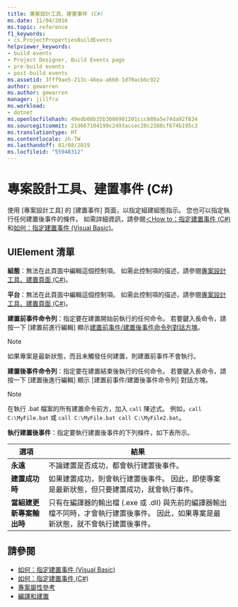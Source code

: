 ```yaml
---
title: 專案設計工具、建置事件 (C#)
ms.date: 11/04/2016
ms.topic: reference
f1_keywords:
- cs.ProjectPropertiesBuildEvents
helpviewer_keywords:
- build events
- Project Designer, Build Events page
- pre-build events
- post-build events
ms.assetid: 3fff9ae5-213c-46ea-a660-1d70acb6c922
author: gewarren
ms.author: gewarren
manager: jillfra
ms.workload:
- dotnet
ms.openlocfilehash: 49edb08b35b3006901201ccc880a5e74da92f834
ms.sourcegitcommit: 21d667104199c2493accec20c2388cf674b195c3
ms.translationtype: HT
ms.contentlocale: zh-TW
ms.lasthandoff: 02/08/2019
ms.locfileid: "55948312"
---
```

# <a name="build-events-page-project-designer-c"></a>專案設計工具、建置事件 (C#)
使用 [專案設計工具] 的 [建置事件] 頁面，以指定組建組態指示。 您也可以指定執行任何建置後事件的條件。 如需詳細資訊，請參閱[＜How to：指定建置事件 (C#)](../../ide/how-to-specify-build-events-csharp.md) 和[如何：指定建置事件 (Visual Basic)](../../ide/how-to-specify-build-events-visual-basic.md)。

## <a name="uielement-list"></a>UIElement 清單
 **組態**：無法在此頁面中編輯這個控制項。 如需此控制項的描述，請參閱[專案設計工具、建置頁面 (C#)](../../ide/reference/build-page-project-designer-csharp.md)。

 **平台**：無法在此頁面中編輯這個控制項。 如需此控制項的描述，請參閱[專案設計工具、建置頁面 (C#)](../../ide/reference/build-page-project-designer-csharp.md)。

 **建置前事件命令列**：指定要在建置開始前執行的任何命令。 若要鍵入長命令，請按一下 [建置前進行編輯] 顯示[建置前事件/建置後事件命令列對話方塊](../../ide/reference/pre-build-event-post-build-event-command-line-dialog-box.md)。

> [!NOTE]
> 如果專案是最新狀態，而且未觸發任何建置，則建置前事件不會執行。


 **建置後事件命令列**：指定要在建置結束後執行的任何命令。 若要鍵入長命令，請按一下 [建置後進行編輯] 顯示 [建置前事件/建置後事件命令列] 對話方塊。

> [!NOTE]
> 在執行 .bat 檔案的所有建置命令前方，加入 `call` 陳述式。 例如，`call C:\MyFile.bat` 或 `call C:\MyFile.bat call C:\MyFile2.bat`。


 **執行建置後事件**：指定要執行建置後事件的下列條件，如下表所示。

|選項|結果|
|------------|------------|
|**永遠**|不論建置是否成功，都會執行建置後事件。|
|**建置成功時**|如果建置成功，則會執行建置後事件。 因此，即使專案是最新狀態，但只要建置成功，就會執行事件。|
|**當組建更新專案輸出時**|只有在編譯器的輸出檔 (.exe 或 .dll) 與先前的編譯器輸出檔不同時，才會執行建置後事件。 因此，如果專案是最新狀態，就不會執行建置後事件。|

## <a name="see-also"></a>請參閱

- [如何：指定建置事件 (Visual Basic)](../../ide/how-to-specify-build-events-visual-basic.md)
- [如何：指定建置事件 (C#)](../../ide/how-to-specify-build-events-csharp.md)
- [專案屬性參考](../../ide/reference/project-properties-reference.md)
- [編譯和建置](../../ide/compiling-and-building-in-visual-studio.md)